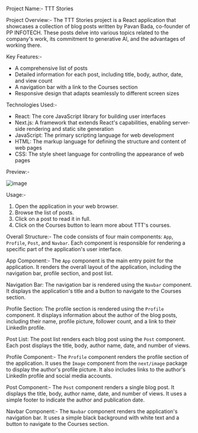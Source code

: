 Project Name:- TTT Stories

Project Overview:-
The TTT Stories project is a React application that showcases a collection of blog posts written by Pavan
Bada, co-founder of PP INFOTECH. These posts delve into various topics related to the company's work,
its commitment to generative AI, and the advantages of working there.

Key Features:-
- A comprehensive list of posts
- Detailed information for each post, including title, body, author, date, and view count
- A navigation bar with a link to the Courses section
- Responsive design that adapts seamlessly to different screen sizes

Technologies Used:-
- React: The core JavaScript library for building user interfaces
- Next.js: A framework that extends React's capabilities, enabling server-side rendering and static site
generation
- JavaScript: The primary scripting language for web development
- HTML: The markup language for defining the structure and content of web pages
- CSS: The style sheet language for controlling the appearance of web pages

Preview:-

![image](https://github.com/Pavanbada/TTT/assets/128687789/5eba8e79-2bb1-44b8-90ec-bb16dbe1f179)

Usage:-
1. Open the application in your web browser.
2. Browse the list of posts.
3. Click on a post to read it in full.
4. Click on the Courses button to learn more about TTT's courses.

Overall Structure:-
The code consists of four main components: `App`, `Profile`, `Post`, and `Navbar`. Each component is
responsible for rendering a specific part of the application's user interface.

App Component:-
The `App` component is the main entry point for the application. It renders the overall layout of the
application, including the navigation bar, profile section, and post list.

Navigation Bar: The navigation bar is rendered using the `Navbar` component. It displays the
application's title and a button to navigate to the Courses section.

Profile Section: The profile section is rendered using the `Profile` component. It displays information
about the author of the blog posts, including their name, profile picture, follower count, and a link to
their LinkedIn profile.

Post List: The post list renders each blog post using the `Post` component. Each post displays the title,
body, author name, date, and number of views.

Profile Component:-
The `Profile` component renders the profile section of the application. It uses the `Image` component
from the `next/image` package to display the author's profile picture. It also includes links to the
author's LinkedIn profile and social media accounts.

Post Component:-
The `Post` component renders a single blog post. It displays the title, body, author name, date, and
number of views. It uses a simple footer to indicate the author and publication date.

Navbar Component:-
The `Navbar` component renders the application's navigation bar. It uses a simple black background
with white text and a button to navigate to the Courses section.
